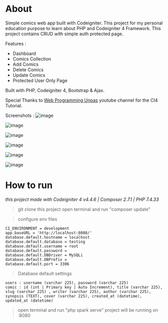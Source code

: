 # About
Simple comics web app built with Codeigniter. This project for my personal education purpose to learn about PHP and Codeigniter 4 Framework. This project contains CRUD with simple auth protected page. 

Features : 
- Dashboard
- Comics Collection
- Add Comics
- Delete Comics
- Update Comics
- Protected User Only Page

Built with PHP, Codeigniter 4, Bootstrap & Ajax.

Special Thanks to <a href="https://www.youtube.com/@sandhikagalihWPU">Web Programming Unpas</a> youtube channel for the CI4 Tutorial.

Screenshots : 
![image](https://github.com/yohanesrioirsan/ci4playground/assets/82473445/0fb83f28-f766-44e6-8dc8-96f7977c540a)

![image](https://github.com/yohanesrioirsan/ci4playground/assets/82473445/a045e6a7-37a6-4ad6-b109-5a7a02928548)

![image](https://github.com/yohanesrioirsan/ci4playground/assets/82473445/1d9cd4f5-b014-4ca5-96a4-95b83df69c9e)

![image](https://github.com/yohanesrioirsan/ci4playground/assets/82473445/1a3a2126-74b5-4747-a24d-8751386177ce)

![image](https://github.com/yohanesrioirsan/ci4playground/assets/82473445/4453f5dd-82a9-4440-98a8-238c9541de10)

![image](https://github.com/yohanesrioirsan/ci4playground/assets/82473445/61208ea0-f566-489c-99ba-101104f99ca6)

# How to run
*this project made with Codeigniter 4 v4.4.6 | Composer 2.7.1 | PHP 7.4.33*
> git clone this project
> open terminal and run "composer update"

> configure env files
  ```
  CI_ENVIRONMENT = development
  app.baseURL = 'http://localhost:8080/'
  database.default.hostname = localhost
  database.default.database = testing
  database.default.username = root
  database.default.password = 
  database.default.DBDriver = MySQLi
  database.default.DBPrefix =
  database.default.port = 3306
  ```

> Database default settings
  ```
  users : username (varchar 225), password (varchar 225)
  comic : id (int | Primary key | Auto Increment), title (varchar 225), slug (varchar 225) , writer (varchar 225), author (varchar 225), synopsis (TEXT), cover (varchar 225), created_at (datetime), updated_at (datetime)
  ```

> open terminal and run "php spark serve"
> project will be running on :8080


